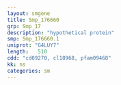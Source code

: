 ```yaml
---
layout: smgene
title: Smp_176660
grp: Smp_17
description: "hypothetical protein"
smp: Smp_176660.1
uniprot: "G4LUY7"
length:   510
cdd: "cd09270, cl18968, pfam09468"
kk: ns
categories: sm
---
```

